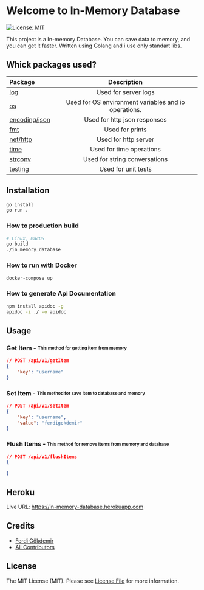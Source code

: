 # Welcome to In-Memory Database
[![License: MIT](https://img.shields.io/badge/License-MIT-yellow.svg)](https://opensource.org/licenses/MIT)


This project is a In-memory Database. You can save data to memory, and you can get it faster. Written using Golang and i use only standart libs.


## Whick packages used?

| Package              |      Description          |
| :-------------------- | :-----------------------: |
| [log](https://pkg.go.dev/log)        |      Used for server logs          |
| [os](https://pkg.go.dev/os)  |     Used for OS environment variables and io operations.        |
| [encoding/json](https://pkg.go.dev/encoding/json)      | Used for http json responses    |
| [fmt](https://pkg.go.dev/fmt)    |   Used for prints      |
| [net/http](https://pkg.go.dev/net/http)        |   Used for http server        |
| [time](https://pkg.go.dev/time)      |   Used for time operations        |
| [strconv](https://pkg.go.dev/strconv)        |      Used for string conversations          |
| [testing](https://pkg.go.dev/testing)        | Used for unit tests     |


## Installation

```bash
go install
go run .
```

### How to production build

```bash
# Linux, MacOS
go build
./in_memory_database
```

### How to run with Docker

```bash
docker-compose up
```

### How to generate Api Documentation
```bash
npm install apidoc -g
apidoc -i ./ -o apidoc
```


## Usage

### Get Item - <sub><sup>This method for getting item from memory</sub></sup>

```json
// POST /api/v1/getItem
{
    "key": "username"
}
```

### Set Item - <sub><sup>This method for save item to database and memory</sub></sup>

```json
// POST /api/v1/setItem
{
    "key": "username",
    "value": "ferdigokdemir"
}
```

### Flush Items - <sub><sup>This method for remove items from memory and database</sub></sup>

```json
// POST /api/v1/flushItems
{

}
```


## Heroku

Live URL: https://in-memory-database.herokuapp.com


## Credits

- [Ferdi Gökdemir](https://github.com/ferdigokdemir)
- [All Contributors](https://github.com/ferdigokdemir/in-memory-database/graphs/contributors)

## License

The MIT License (MIT).
Please see [License File](https://github.com/ferdigokdemir/in-memory-database/blob/main/LICENSE.md) for more information.